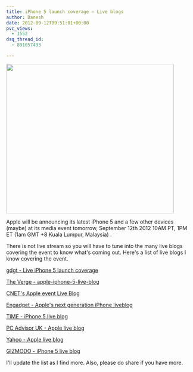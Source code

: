 ```yaml
---
title: iPhone 5 launch coverage – Live blogs
author: Danesh
date: 2012-09-12T09:51:01+00:00
pvc_views:
  - 1552
dsq_thread_id:
  - 891057433

---
```

<a href="/posts/iphone-5-launch-coverage-live-blogs/apple-iphone-5-invite-12-sept-2012/" rel="attachment wp-att-3039"><img loading="lazy" class="alignnone size-medium wp-image-3039" title="apple-iphone-5-invite-12-sept-2012" src="/wp-content/uploads/2012/09/apple-iphone-5-invite-12-sept-2012-450x401.jpeg" alt="" width="450" height="401" srcset="/wp-content/uploads/2012/09/apple-iphone-5-invite-12-sept-2012-450x401.jpeg 450w, /wp-content/uploads/2012/09/apple-iphone-5-invite-12-sept-2012.jpeg 560w" sizes="(max-width: 450px) 100vw, 450px" /></a>

Apple will be announcing its latest iPhone 5 and a few other devices (maybe) at its media event tomorrow, September 12th 2012 10AM PT, 1PM ET (1am GMT +8 Kuala Lumpur, Malaysia) .

There is not live stream so you will have to tune into the many live blogs covering the event to know what's coming out. Here's a list of live blogs I know covering the event.

<a title="gdgt - Live iPhone 5 launch coverage" href="http://live.gdgt.com/live-iphone-5-launch-coverage/" target="_blank">gdgt - Live iPhone 5 launch coverage</a>

<a title="The Verge - apple-iphone-5-live-blog" href="http://live.theverge.com/apple-iphone-5-live-blog/" target="_blank">The Verge - apple-iphone-5-live-blog</a>

<a title="CNET's Apple event Live Blog" href="http://live.cnet.com/Event/CNETs_Apple_event_live_blog_Wednesday_September_12" target="_blank">CNET's Apple event Live Blog</a>

<a title="Engadget - Apple's next generation iPhone liveblog" href="http://www.engadget.com/2012/09/12/apple-iphone-5-liveblog/" target="_blank">Engadget - Apple's next generation iPhone liveblog</a>

<a title="TIME - iPhone 5 live blog" href="http://time.com/iphone5" target="_blank">TIME - iPhone 5 live blog</a>

<a title="PC Advisor UK - Apple live blog" href="http://www.pcadvisor.co.uk/news/mobile-phone/3380659/live-blog-apples-iphone-event/" target="_blank">PC Advisor UK - Apple live blog</a>

<a title="Yahoo - Apple live blog" href="http://news.yahoo.com/blogs/technology-blog/apple-iphone-5-live-blog-195206432.html" target="_blank">Yahoo - Apple live blog</a>

<a title="GIZMODO - iPhone 5 live blog" href="http://live.gizmodo.com/" target="_blank">GIZMODO - iPhone 5 live blog</a>

I'll update the list as I find more. Also, please do share if you have more.